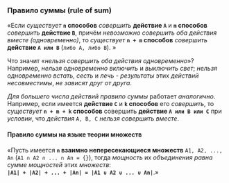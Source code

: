 ### Правило суммы (rule of sum)

<!--
«Если некоторый объект `А` *можно выбрать* `n` *способами*, а объект `В` - `m` *способами*, то объект `А или В` (`либо A, либо B`) *можно выбрать* `n + m` *способами*. »
-->

«Если *существует* **`n` способов** *совершить* **действие `A`** и **`m` способов** *совершить* **действие `B`**, причём *невозможно совершить оба действия вместе (одновременно)*, то *существует* **`n + m` способов** *совершить* **действие `А или В`** (`либо A, либо B`). »

Что значит «*нельзя совершить оба действия одновременно*»? Например, *нельзя одновременно включить* и *выключить свет*; *нельзя одновременно встать*, *сесть* и *лечь* - *результаты* этих *действий несовместимы*, *не зависят друг от друга*.

*Для большего числа действий* *правило суммы* работает *аналогично*. Например, если имеется **действие `C`** и **`k` способов** его *совершить*, то *существует* **`n + m + k` способов** совершить **действие `A или B или C`** при *условии*, что *действия* `A, B, C` *нельзя совершить вместе*.

#### Правило суммы на языке теории множеств
«Пусть имеется **`n` взаимно непересекающиеся множеств** `A1, A2, ..., An` (`A1 ∩ A2 ∩ ... ∩ An = {}`), тогда *мощность* их *объединения равна сумме мощностей* этих *множеств*:  
**`|A1| + |A2| + ... + |An| = |A1 ∪ A2 ∪ ... ∪ An|`**.»

